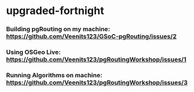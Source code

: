 # upgraded-fortnight

### Building pgRouting on my machine: https://github.com/Veenits123/GSoC-pgRouting/issues/2

### Using OSGeo Live: https://github.com/Veenits123/pgRoutingWorkshop/issues/1

### Running Algorithms on machine: https://github.com/Veenits123/pgRoutingWorkshop/issues/3
